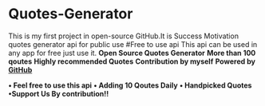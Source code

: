 # Quotes-Generator
This is my first project in open-source GitHub.It is Success Motivation quotes generator api for public use
#Free to use api
This api can be used in any app for free just use it.
**Open Source Quotes Generator**
**More than 100 qoutes**
**Highly recommended Quotes**
**Contribution by myself**
**Powered by [GitHub](https://github.com)**

**• Feel free to use this api**
**• Adding 10 Qoutes Daily**
**• Handpicked Quotes**
**•Support Us  By contribution!!**
